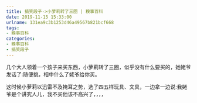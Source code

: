 ```yaml
---
title: 搞笑段子->小萝莉转了三圈 | 糗事百科
date: 2019-11-15 15:33:00
urlname: 131ea9c3b1253d46a49567b821bcf668
tags: 
- 糗事百科
categories:
- 糗事百科
- 搞笑段子
---
```

几个大人领着一个孩子来买东西，小萝莉转了三圈，似乎没有什么要买的，她姥爷发话了:随便挑，相中什么了姥爷给你买。

这时候小萝莉以迅雷不及掩耳之势，选了四五样玩具、文具，一边拿一边说:我姥爷是个讲究人儿，我不买他该不高兴了，，，，



